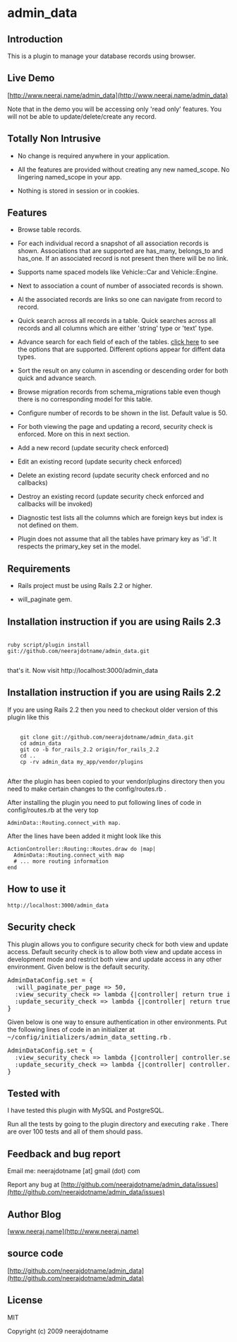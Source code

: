 
# admin_data

## Introduction

This is a plugin to manage your database records using browser. 

## Live Demo

[http://www.neeraj.name/admin_data](http://www.neeraj.name/admin_data)

Note that in the demo you will be accessing only 'read only' features. You will not be
able to update/delete/create any record. 

## Totally Non Intrusive

* No change is required anywhere in your application.

* All the features are provided without creating any new named_scope. No lingering named_scope in your app.

* Nothing is stored in session or in cookies.

## Features

* Browse table records.

* For each individual record a snapshot of all association records is shown. Associations that are supported are has_many, belongs_to and has_one. If an associated record is not present then there will be no link.

* Supports name spaced models like Vehicle::Car and Vehicle::Engine.

* Next to association a count of number of associated records is shown. 

* Al the associated records are links so one can navigate from record to record. 

* Quick search across all records in a table. Quick searches across all records and all columns which are
either 'string' type or 'text' type.

* Advance search for each field of each of the tables. [click here](http://www.neeraj.name/admin_data/advance_search?klass=Article) to see the options that are supported. Different options appear for diffent data types. 

* Sort the result on any column in ascending or descending order for both quick and advance search.

* Browse migration records from schema_migrations table even though there is no corresponding model for this table.

* Configure number of records to be shown in the list. Default value is 50.

* For both viewing the page and updating a record, security check is enforced. More on this in next section.

* Add a new record (update security check enforced)

* Edit an existing record (update security check enforced)

* Delete an existing record (update security check enforced and no callbacks)

* Destroy an existing record (update security check enforced and callbacks will be invoked)

* Diagnostic test lists all the columns which are foreign keys but index is not defined on them.

* Plugin does not assume that all the tables have primary key as 'id'. It respects the primary_key set in the model.

## Requirements

* Rails project must be using Rails 2.2 or higher.

* will_paginate gem.

## Installation instruction if you are using Rails 2.3

<pre>
   <code>
ruby script/plugin install git://github.com/neerajdotname/admin_data.git
  </code>
</pre>  
	
that's it. Now visit http://localhost:3000/admin_data	
	
## Installation instruction if you are using Rails 2.2

If you are using Rails 2.2 then you need to checkout older version of this plugin like this

<pre>
	<code>
	git clone git://github.com/neerajdotname/admin_data.git
   	cd admin_data
   	git co -b for_rails_2.2 origin/for_rails_2.2
   	cd ..
   	cp -rv admin_data my_app/vendor/plugins 
   </code>
</pre>


After the plugin has been copied to your vendor/plugins directory then you need to make certain
changes to the config/routes.rb .

After installing the plugin you need to put following lines of code in config/routes.rb  at the very top

	AdminData::Routing.connect_with map. 

After the lines have been added it might look like this

	ActionController::Routing::Routes.draw do |map|
	  AdminData::Routing.connect_with map
	  # ... more routing information
	end

## How to use it

	http://localhost:3000/admin_data

## Security check

This plugin allows you to configure security check for both view and update access. Default security
check is to allow both view and update access in development mode and restrict both view and update
access in any other environment. Given below is the default security.

<pre>
AdminDataConfig.set = {
  :will_paginate_per_page => 50,
  :view_security_check => lambda {|controller| return true if Rails.env.development? },
  :update_security_check => lambda {|controller| return true if Rails.env.development? }
}
</pre>


Given below is one way to ensure authentication in other environments. 
Put the following lines of code in an initializer at <tt>~/config/initializers/admin_data_setting.rb</tt> .

<pre>
AdminDataConfig.set = {
  :view_security_check => lambda {|controller| controller.send('logged_in?') },
  :update_security_check => lambda {|controller| controller.send('admin_logged_in?') }
}
</pre>


## Tested with

I have tested this plugin with MySQL and PostgreSQL. 

Run all the tests by going to the plugin directory and executing <tt>rake</tt> . There are over 100 tests and all of them should pass.


## Feedback and bug report

Email me: neerajdotname [at] gmail (dot) com

Report any bug at [http://github.com/neerajdotname/admin_data/issues](http://github.com/neerajdotname/admin_data/issues)

## Author Blog

[www.neeraj.name](http://www.neeraj.name)

## source code

[http://github.com/neerajdotname/admin_data](http://github.com/neerajdotname/admin_data)

## License

MIT

Copyright (c) 2009 neerajdotname

